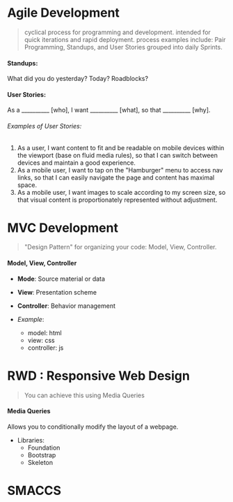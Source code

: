 # Agile Development
> cyclical process for programming and development. intended for quick iterations and rapid deployment. process examples include: Pair Programming, Standups, and User Stories grouped into daily Sprints.

#### Standups:
What did you do yesterday? Today? Roadblocks?

#### User Stories:
As a __________ [who], I want __________ [what], so that __________ [why].

###### Examples of User Stories:
1. As a user, I want content to fit and be readable on mobile devices  within the viewport (base on fluid media rules), so that I can switch between devices and maintain a good experience.
2. As a mobile user, I want to tap on the "Hamburger" menu to access nav links, so that I can easily navigate the page and content has maximal space.
3. As a mobile user, I want images to scale according to my screen size, so that visual content is proportionately represented without adjustment.

# MVC Development
> "Design Pattern" for organizing your code:
Model, View, Controller.

#### Model, View, Controller
* **Mode**: Source material or data
* **View**: Presentation scheme
* **Controller**: Behavior management

* *Example*:
  * model: html
  * view: css
  * controller: js

# RWD : Responsive Web Design
> You can achieve this using Media Queries

#### Media Queries
Allows you to conditionally modify the layout of a webpage.

* Libraries:
  * Foundation
  * Bootstrap
  * Skeleton

# SMACCS
